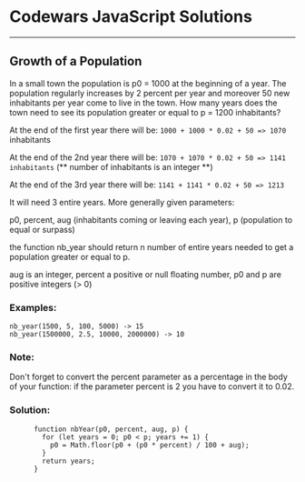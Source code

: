 # Codewars JavaScript Solutions

---

## Growth of a Population

In a small town the population is p0 = 1000 at the beginning of a year.
The population regularly increases by 2 percent per year and moreover 50 new inhabitants per year come to live in the town.
How many years does the town need to see its population greater or equal to p = 1200 inhabitants?

At the end of the first year there will be:
`1000 + 1000 * 0.02 + 50 => 1070` inhabitants

At the end of the 2nd year there will be:
`1070 + 1070 * 0.02 + 50 => 1141 inhabitants` (** number of inhabitants is an integer **)

At the end of the 3rd year there will be:
`1141 + 1141 * 0.02 + 50 => 1213`

It will need 3 entire years.
More generally given parameters:

p0, percent, aug (inhabitants coming or leaving each year), p (population to equal or surpass)

the function nb_year should return n number of entire years needed to get a population greater or equal to p.

aug is an integer, percent a positive or null floating number, p0 and p are positive integers (> 0)

### Examples:

```
nb_year(1500, 5, 100, 5000) -> 15
nb_year(1500000, 2.5, 10000, 2000000) -> 10
```

### Note:

Don't forget to convert the percent parameter as a percentage in the body of your function:
if the parameter percent is 2 you have to convert it to 0.02.

### Solution:

```
      function nbYear(p0, percent, aug, p) {
        for (let years = 0; p0 < p; years += 1) {
          p0 = Math.floor(p0 + (p0 * percent) / 100 + aug);
        }
        return years;
      }

```
